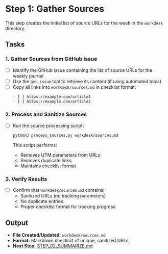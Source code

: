 # Step 1: Gather Sources

This step creates the initial list of source URLs for the week in the `workdesk` directory.

## Tasks

### 1. Gather Sources from GitHub Issue

- [ ] Identify the GitHub issue containing the list of source URLs for the weekly journal
- [ ] Use the `get_issue` tool to retrieve its content (if using automated tools)
- [ ] Copy all links into `workdesk/sources.md` in checklist format:
  ```markdown
  - [ ] https://example.com/article1
  - [ ] https://example.com/article2
  ```

### 2. Process and Sanitize Sources

- [ ] Run the source processing script:
  ```bash
  python3 process_sources.py workdesk/sources.md
  ```
  
  This script performs:
  - Removes UTM parameters from URLs
  - Removes duplicate links
  - Maintains checklist format

### 3. Verify Results

- [ ] Confirm that `workdesk/sources.md` contains:
  - Sanitized URLs (no tracking parameters)
  - No duplicate entries
  - Proper checklist format for tracking progress

## Output

- **File Created/Updated:** `workdesk/sources.md`
- **Format:** Markdown checklist of unique, sanitized URLs
- **Next Step:** [STEP_02_SUMMARIZE.md](STEP_02_SUMMARIZE.md)